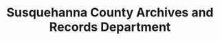 ---
layout: repo
title: "Susquehanna County Archives and Records Department"
id: 14180
permalink: repos/14180/
---
